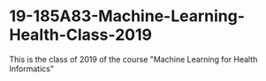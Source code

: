 # 19-185A83-Machine-Learning-Health-Class-2019
This is the class of 2019 of the course "Machine Learning for Health Informatics"
